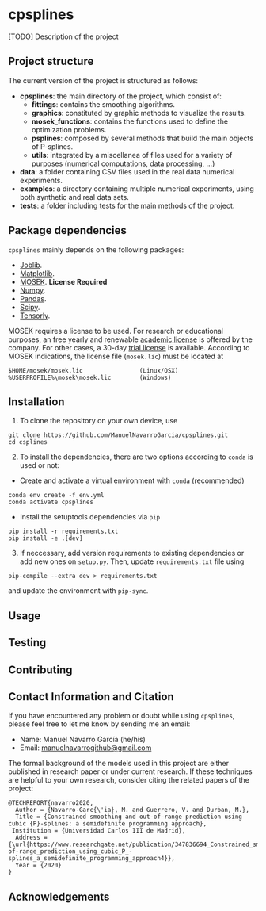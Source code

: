 # cpsplines


[TODO] Description of the project

## Project structure

The current version of the project is structured as follows:
* **cpsplines**: the main directory of the project, which consist of:
    * **fittings**: contains the smoothing algorithms.  
    * **graphics**: constituted by graphic methods to visualize the results.
    * **mosek_functions**: contains the functions used to define the optimization problems. 
    * **psplines**: composed by several methods that build the main objects of P-splines. 
    * **utils**: integrated by a miscellanea of files used for a variety of purposes (numerical computations, data processing, ...)
* **data**: a folder containing CSV files used in the real data numerical experiments.
* **examples**: a directory containing multiple numerical experiments, using both synthetic and real data sets. 
* **tests**: a folder including tests for the main methods of the project. 


## Package dependencies

`cpsplines` mainly depends on the following packages:

* [Joblib](https://joblib.readthedocs.io/).
* [Matplotlib](https://matplotlib.org/). 
* [MOSEK](https://www.mosek.com). **License Required**
* [Numpy](https://numpy.org/).
* [Pandas](https://pandas.pydata.org/).
* [Scipy](https://www.scipy.org/).
* [Tensorly](http://tensorly.org/).

MOSEK requires a license to be used. For research or educational purposes, an free yearly and renewable [academic license](https://www.mosek.com/products/academic-licenses/) is offered by the company. For other cases, a 30-day [trial license](https://www.mosek.com/try/) is available. According to MOSEK indications, the license file (`mosek.lic`) must be located at 
```
$HOME/mosek/mosek.lic                (Linux/OSX)
%USERPROFILE%\mosek\mosek.lic        (Windows)
```

## Installation

1. To clone the repository on your own device, use 

```
git clone https://github.com/ManuelNavarroGarcia/cpsplines.git
cd csplines
```

2. To install the dependencies, there are two options according to `conda` is used or not:

* Create and activate a virtual environment with `conda` (recommended)

```
conda env create -f env.yml
conda activate cpsplines
```

* Install the setuptools dependencies via `pip`

```
pip install -r requirements.txt
pip install -e .[dev]
```

3. If neccessary, add version requirements to existing dependencies or add new ones on `setup.py`. Then, update `requirements.txt` file using

```
pip-compile --extra dev > requirements.txt
```

and update the environment with `pip-sync`.

## Usage 

## Testing

## Contributing

## Contact Information and Citation

If you have encountered any problem or doubt while using `cpsplines`, please feel free to let me know by sending me an email:

* Name: Manuel Navarro García (he/his)
* Email: manuelnavarrogithub@gmail.com

The formal background of the models used in this project are either published in research paper or under current research. If these techniques are helpful to your own research, consider citing the related papers of the project:

```
@TECHREPORT{navarro2020,
  Author = {Navarro-Garc{\'ia}, M. and Guerrero, V. and Durban, M.},
  Title = {Constrained smoothing and out-of-range prediction using cubic {P}-splines: a semidefinite programming approach},
 Institution = {Universidad Carlos III de Madrid},
  Address ={\url{https://www.researchgate.net/publication/347836694_Constrained_smoothing_and_out-of-range_prediction_using_cubic_P_-splines_a_semidefinite_programming_approach4}},
  Year = {2020}
}

```


## Acknowledgements
